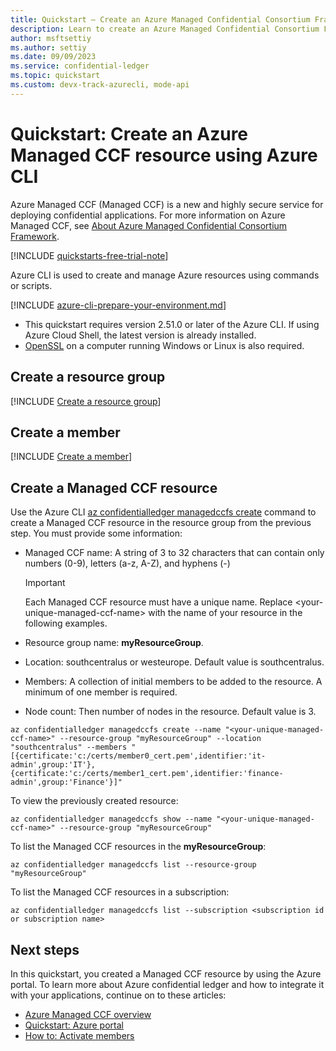 ```yaml
---
title: Quickstart – Create an Azure Managed Confidential Consortium Framework resource with the Azure CLI
description: Learn to create an Azure Managed Confidential Consortium Framework resource with the Azure CLI
author: msftsettiy
ms.author: settiy
ms.date: 09/09/2023
ms.service: confidential-ledger
ms.topic: quickstart
ms.custom: devx-track-azurecli, mode-api
---
```


# Quickstart: Create an Azure Managed CCF resource using Azure CLI

Azure Managed CCF (Managed CCF) is a new and highly secure service for deploying confidential applications. For more information on Azure Managed CCF, see [About Azure Managed Confidential Consortium Framework](overview.md).

[!INCLUDE [quickstarts-free-trial-note](../../includes/quickstarts-free-trial-note.md)]

Azure CLI is used to create and manage Azure resources using commands or scripts.

[!INCLUDE [azure-cli-prepare-your-environment.md](~/reusable-content/azure-cli/azure-cli-prepare-your-environment.md)]

- This quickstart requires version 2.51.0 or later of the Azure CLI. If using Azure Cloud Shell, the latest version is already installed.
- [OpenSSL](https://www.openssl.org/) on a computer running Windows or Linux is also required.

## Create a resource group

[!INCLUDE [Create a resource group](./includes/cli-resource-group-create.md)]

## Create a member

[!INCLUDE [Create a member](./includes/create-member.md)]

## Create a Managed CCF resource

Use the Azure CLI [az confidentialledger managedccfs create](/cli/azure/confidentialledger/managedccfs#az-confidentialledger-managedccfs-create) command to create a Managed CCF resource in the resource group from the previous step. You must provide some information:

- Managed CCF name: A string of 3 to 32 characters that can contain only numbers (0-9), letters (a-z, A-Z), and hyphens (-)

  > [!Important]
  > Each Managed CCF resource must have a unique name. Replace \<your-unique-managed-ccf-name\> with the name of your resource in the following examples.

- Resource group name: **myResourceGroup**.
- Location: southcentralus or westeurope. Default value is southcentralus.
- Members: A collection of initial members to be added to the resource. A minimum of one member is required.
- Node count: Then number of nodes in the resource. Default value is 3.

```azurecli
az confidentialledger managedccfs create --name "<your-unique-managed-ccf-name>" --resource-group "myResourceGroup" --location "southcentralus" --members "[{certificate:'c:/certs/member0_cert.pem',identifier:'it-admin',group:'IT'},{certificate:'c:/certs/member1_cert.pem',identifier:'finance-admin',group:'Finance'}]"
```

To view the previously created resource:

```azurecli
az confidentialledger managedccfs show --name "<your-unique-managed-ccf-name>" --resource-group "myResourceGroup"
```

To list the Managed CCF resources in the **myResourceGroup**:

```azurecli
az confidentialledger managedccfs list --resource-group "myResourceGroup"
```

To list the Managed CCF resources in a subscription:

```azurecli
az confidentialledger managedccfs list --subscription <subscription id or subscription name>
```

## Next steps

In this quickstart, you created a Managed CCF resource by using the Azure portal. To learn more about Azure confidential ledger and how to integrate it with your applications, continue on to these articles:

- [Azure Managed CCF overview](overview.md)
- [Quickstart: Azure portal](quickstart-portal.md)
- [How to: Activate members](how-to-activate-members.md)
